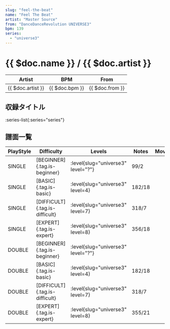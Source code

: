```yaml
---
slug: "feel-the-beat"
name: "Feel The Beat"
artist: "Master Source"
from: "DanceDanceRevolution UNIVERSE3"
bpm: 139
series:
  - "universe3"
---
```


# {{ $doc.name }} / {{ $doc.artist }}

|Artist|BPM|From|
|------|---|----|
|{{ $doc.artist }}|{{ $doc.bpm }}|{{ $doc.from }}|

## 収録タイトル

:series-list{:series="series"}

## 譜面一覧

|PlayStyle|Difficulty|Levels|Notes|Movie|
|---------|----------|------|-----|-----|
|SINGLE|[BEGINNER]{.tag.is-beginner}|<div class="field is-grouped is-grouped-multiline"> :level{slug="universe3" level="?"}</div>|99/2||
|SINGLE|[BASIC]{.tag.is-basic}|<div class="field is-grouped is-grouped-multiline"> :level{slug="universe3" level=4}</div>|182/18||
|SINGLE|[DIFFICULT]{.tag.is-difficult}|<div class="field is-grouped is-grouped-multiline"> :level{slug="universe3" level=7}</div>|318/7||
|SINGLE|[EXPERT]{.tag.is-expert}|<div class="field is-grouped is-grouped-multiline"> :level{slug="universe3" level=8}</div>|356/18||
|DOUBLE|[BEGINNER]{.tag.is-beginner}|<div class="field is-grouped is-grouped-multiline"> :level{slug="universe3" level="?"}</div>|||
|DOUBLE|[BASIC]{.tag.is-basic}|<div class="field is-grouped is-grouped-multiline"> :level{slug="universe3" level=4}</div>|182/18||
|DOUBLE|[DIFFICULT]{.tag.is-difficult}|<div class="field is-grouped is-grouped-multiline"> :level{slug="universe3" level=7}</div>|318/7||
|DOUBLE|[EXPERT]{.tag.is-expert}|<div class="field is-grouped is-grouped-multiline"> :level{slug="universe3" level=8}</div>|355/21||
